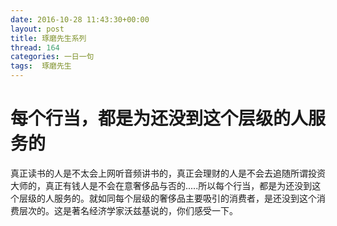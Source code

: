 ```yaml
---
date: 2016-10-28 11:43:30+00:00
layout: post
title: 琢磨先生系列
thread: 164
categories: 一日一句
tags:  琢磨先生
---
```


# 每个行当，都是为还没到这个层级的人服务的
真正读书的人是不太会上网听音频讲书的，真正会理财的人是不会去追随所谓投资大师的，真正有钱人是不会在意奢侈品与否的.....所以每个行当，都是为还没到这个层级的人服务的。就如同每个层级的奢侈品主要吸引的消费者，是还没到这个消费层次的。这是著名经济学家沃兹基说的，你们感受一下。

